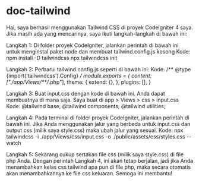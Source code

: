 # doc-tailwind

Hai,
saya berhasil menggunakan Tailwind CSS di proyek CodeIgniter 4 saya. Jika masih ada yang mencarinya, saya ikuti langkah-langkah di bawah ini:

Langkah 1: Di folder proyek CodeIgniter, jalankan perintah di bawah ini untuk menginstal paket node dan membuat tailwind.config.js kosong
Kode:
npm install -D tailwindcss
npx tailwindcss init

Langkah 2: Perbarui  tailwind.config.js seperti di bawah ini:
Kode:
/** @type {import('tailwindcss').Config} */
module.exports = {
  content: ["./app/Views/**/*.php"],
  theme: {
    extend: {},
  },
  plugins: [],
}

Langkah 3: Buat input.css dengan kode di bawah ini. Anda dapat membuatnya di mana saja. Saya buat di app > Views > css > input.css
Kode:
@tailwind base;
@tailwind components;
@tailwind utilities;

Langkah 4: Pada terminal di folder proyek CodeIgniter, jalankan perintah di bawah ini. Jika Anda menggunakan jalur yang berbeda untuk input.css dan output css (milik saya style.css) maka ubah jalur yang sesuai.
Kode:
npx tailwindcss -i ./app/Views/css/input.css -o ./public/assets/css/styles.css --watch

Langkah 5: Sekarang cukup sertakan file css (milik saya style.css) di file php Anda. Dengan perintah Langkah 4, ini akan tetap berjalan, jadi jika Anda menambahkan kelas css tailwind apa pun di file php, maka secara otomatis akan menambahkannya ke file css keluaran.
Semoga ini membantu!
